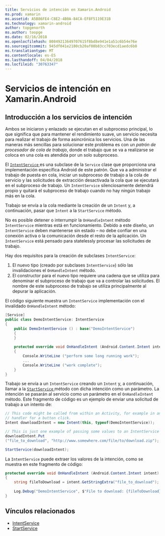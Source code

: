 ```yaml
---
title: Servicios de intención en Xamarin.Android
ms.prod: xamarin
ms.assetid: A5B86FE4-C8E2-4B0A-84CA-EF8F5119E31B
ms.technology: xamarin-android
author: topgenorth
ms.author: toopge
ms.date: 02/16/2018
ms.openlocfilehash: 80849213649707615f8bd8e941e1a51c6b54e76e
ms.sourcegitcommit: 945df041e2180cb20af08b83cc703ecd1aedc6b0
ms.translationtype: MT
ms.contentlocale: es-ES
ms.lasthandoff: 04/04/2018
ms.locfileid: "30763347"
---
```

# <a name="intent-services-in-xamarinandroid"></a>Servicios de intención en Xamarin.Android

## <a name="intent-services-overview"></a>Introducción a los servicios de intención

Ambos se iniciaron y enlazado se ejecutan en el subproceso principal, lo que significa que para mantener el rendimiento suave, un servicio necesita para realizar el trabajo de forma asincrónica los servicios. Una de las maneras más sencillas para solucionar este problema es con un _patrón de procesador de cola de trabajo_, donde el trabajo que se va a realizarse se coloca en una cola es atendida por un solo subproceso. 

El [ `IntentService` ](https://developer.xamarin.com/api/type/Android.App.IntentService/) es una subclase de la `Service` clase que proporciona una implementación específica Android de este patrón. Que va a administrar el trabajo de puesta en cola, iniciar un subproceso de trabajo a la cola de servicio y las solicitudes de extracción desactivada la cola que se ejecutará en el subproceso de trabajo. Un `IntentService` silenciosamente detendrá propio y quitará el subproceso de trabajo cuando no hay ningún trabajo más en la cola.
 
Trabajo se envía a la cola mediante la creación de un `Intent` y, a continuación, pasar que `Intent` a la `StartService` método.

No es posible detener o interrumpir la `OnHandleIntent` método `IntentService` mientras está en funcionamiento. Debido a este diseño, un `IntentService` deben mantenerse sin estado &ndash; no debe confiar en una conexión activa o la comunicación desde el resto de la aplicación. Un `IntentService` está pensado para statelessly procesar las solicitudes de trabajo.

Hay dos requisitos para la creación de subclases `IntentService`:

1. El nuevo tipo (creado por subclases `IntentService`) sólo las invalidaciones el `OnHandleIntent` método.
2. El constructor para el nuevo tipo requiere una cadena que se utiliza para denominar el subproceso de trabajo que va a controlar las solicitudes. El nombre de este subproceso de trabajo se utiliza principalmente al depurar la aplicación.

El código siguiente muestra un `IntentService` implementación con el invalidado `OnHandleIntent` método:

```csharp
[Service]
public class DemoIntentService: IntentService
{
    public DemoIntentService () : base("DemoIntentService")
    {
    }
    
    protected override void OnHandleIntent (Android.Content.Intent intent)
    {
        Console.WriteLine ("perform some long running work");
        ...
        Console.WriteLine ("work complete");
    }
}
```

Trabajo se envía a un `IntentService` creando un `Intent` y, a continuación, llamar a la [ `StartService` ](https://developer.xamarin.com/api/member/Android.Content.Context.StartService/p/Android.Content.Intent/) método con dicha intención como un parámetro. La intención se pasarán al servicio como un parámetro en el `OnHandleIntent` método. Este fragmento de código es un ejemplo de enviar una solicitud de trabajo a un intento de: 

```csharp
// This code might be called from within an Activity, for example in an event
// handler for a button click.
Intent downloadIntent = new Intent(this, typeof(DemoIntentService));

// This is just one example of passing some values to an IntentService via the Intent:
downloadIntent.Put
("file_to_download", "http://www.somewhere.com/file/to/download.zip");

StartService(downloadIntent);
```

La `IntentService` puede extraer los valores de la intención, como se muestra en este fragmento de código:  

```csharp
protected override void OnHandleIntent (Android.Content.Intent intent)
{
    string fileToDownload = intent.GetStringExtra("file_to_download");
    
    Log.Debug("DemoIntentService", $"File to download: {fileToDownload}.");
}
```


## <a name="related-links"></a>Vínculos relacionados

- [IntentService](https://developer.xamarin.com/api/type/Android.App.IntentService/)
- [StartService](https://developer.xamarin.com/api/member/Android.Content.Context.StartService/p/Android.Content.Intent/)
